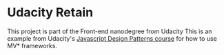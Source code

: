 # Udacity Retain

This project is part of the Front-end nanodegree from Udacity
This is an example from Udacity's [Javascript Design Patterns course](https://www.udacity.com/course/javascript-design-patterns--ud989) for how to use MV* frameworks.

